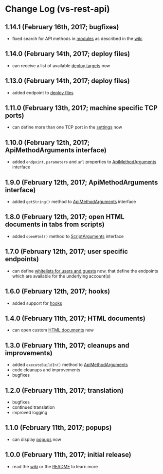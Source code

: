 # Change Log (vs-rest-api)

## 1.14.1 (February 16th, 2017; bugfixes)

* fixed search for API methods in [modules](https://mkloubert.github.io/vs-rest-api/interfaces/_contracts_.apimodule.html) as described in the [wiki](https://github.com/mkloubert/vs-rest-api/wiki#custom-endpoints-)

## 1.14.0 (February 14th, 2017; deploy files)

* can receive a list of available [deploy targets](https://github.com/mkloubert/vs-rest-api/wiki/buildin_endpoints_get_deploy) now

## 1.13.0 (February 14th, 2017; deploy files)

* added endpoint to [deploy files](https://github.com/mkloubert/vs-rest-api/wiki#apideploy-)

## 1.11.0 (February 13th, 2017; machine specific TCP ports)

* can define more than one TCP port in the [settings](https://github.com/mkloubert/vs-rest-api/wiki#settings-) now

## 1.10.0 (February 12th, 2017; ApiMethodArguments interface)

* added `endpoint`, `parameters` and `url` properties to [ApiMethodArguments](https://mkloubert.github.io/vs-rest-api/interfaces/_contracts_.apimethodarguments.html) interface

## 1.9.0 (February 12th, 2017; ApiMethodArguments interface)

* added `getString()` method to [ApiMethodArguments](https://mkloubert.github.io/vs-rest-api/interfaces/_contracts_.apimethodarguments.html) interface

## 1.8.0 (February 12th, 2017; open HTML documents in tabs from scripts)

* added `openHtml()` method to [ScriptArguments](https://mkloubert.github.io/vs-rest-api/interfaces/_contracts_.scriptarguments.html) interface

## 1.7.0 (February 12th, 2017; user specific endpoints)

* can define [whitelists for users and guests](https://github.com/mkloubert/vs-rest-api/wiki#user--guest-endpoints-) now, that define the endpoints which are available for the underlying account(s)

## 1.6.0 (February 12th, 2017; hooks)

* added support for [hooks](https://github.com/mkloubert/vs-rest-api/wiki/settings_hooks)

## 1.4.0 (February 11th, 2017; HTML documents)

* can open custom [HTML documents](https://github.com/mkloubert/vs-rest-api/wiki/buildin_endpoints_post_html) now

## 1.3.0 (February 11th, 2017; cleanups and improvements)

* added `executeBuildIn()` method to [ApiMethodArguments](https://mkloubert.github.io/vs-rest-api/interfaces/_contracts_.apimethodarguments.html)
* code cleanups and improvements
* bugfixes

## 1.2.0 (February 11th, 2017; translation)

* bugfixes
* continued translation
* improved logging

## 1.1.0 (February 11th, 2017; popups)

* can display [popups](https://github.com/mkloubert/vs-rest-api/wiki/buildin_endpoints_post_popups) now

## 1.0.0 (February 11th, 2017; initial release)

* read the [wiki](https://github.com/mkloubert/vs-rest-api/wiki) or the [README](https://github.com/mkloubert/vs-rest-api/blob/master/README.md) to learn more
